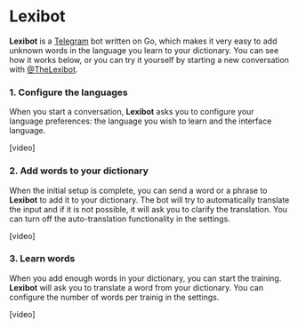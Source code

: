 # Lexibot

**Lexibot** is a [Telegram](https://telegram.org/) bot written on Go, which makes it very easy to add unknown words in 
the language you learn to your dictionary. You can see how it works below, or you can try it yourself by starting a new 
conversation with [@TheLexibot](https://t.me/TheLexibot).

### 1. Configure the languages 

When you start a conversation, **Lexibot** asks you to configure your language preferences: the language you wish to 
learn and the interface language.

[video]

### 2. Add words to your dictionary

When the initial setup is complete, you can send a word or a phrase to **Lexibot** to add it to your dictionary. The bot 
will try to automatically translate the input and if it is not possible, it will ask you to clarify the translation.
You can turn off the auto-translation functionality in the settings.

[video]

### 3. Learn words 

When you add enough words in your dictionary, you can start the training. **Lexibot** will ask you to translate a word
from your dictionary. You can configure the number of words per trainig in the settings.  

[video]
